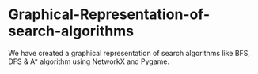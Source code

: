 # Graphical-Representation-of-search-algorithms
We have created a graphical representation of search algorithms like BFS, DFS &amp; A* algorithm using NetworkX and Pygame.
